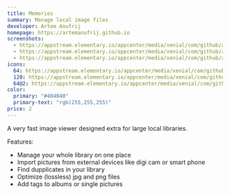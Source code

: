 ```yaml
---
title: Memories
summary: Manage local image files
developer: Artem Anufrij
homepage: https://artemanufrij.github.io
screenshots:
  - https://appstream.elementary.io/appcenter/media/xenial/com/github/artemanufrij.showmypictures.desktop/BE92F2AED84076053BB77F1FAAC42BC9/screenshots/image-1_orig.png
  - https://appstream.elementary.io/appcenter/media/xenial/com/github/artemanufrij.showmypictures.desktop/BE92F2AED84076053BB77F1FAAC42BC9/screenshots/image-2_orig.png
  - https://appstream.elementary.io/appcenter/media/xenial/com/github/artemanufrij.showmypictures.desktop/BE92F2AED84076053BB77F1FAAC42BC9/screenshots/image-3_orig.png
icons:
  64: https://appstream.elementary.io/appcenter/media/xenial/com/github/artemanufrij.showmypictures.desktop/BE92F2AED84076053BB77F1FAAC42BC9/icons/64x64/com.github.artemanufrij.showmypictures_com.github.artemanufrij.showmypictures.png
  128: https://appstream.elementary.io/appcenter/media/xenial/com/github/artemanufrij.showmypictures.desktop/BE92F2AED84076053BB77F1FAAC42BC9/icons/128x128/com.github.artemanufrij.showmypictures_com.github.artemanufrij.showmypictures.png
  64@2: https://appstream.elementary.io/appcenter/media/xenial/com/github/artemanufrij.showmypictures.desktop/BE92F2AED84076053BB77F1FAAC42BC9/icons/64x64@2/com.github.artemanufrij.showmypictures_com.github.artemanufrij.showmypictures.png
color:
  primary: "#404040"
  primary-text: "rgb(255,255,255)"
price: 2
---
```


<p>A very fast image viewer designed extra for large local libraries.</p>
<p>Features:</p>
<ul>
  <li>Manage your whole library on one place</li>
  <li>Import pictures from external devices like digi cam or smart phone</li>
  <li>Find dupplicates in your library</li>
  <li>Optimize (lossless) jpg and png files</li>
  <li>Add tags to albums or single pictures</li>
</ul>